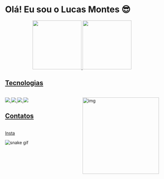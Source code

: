 # Olá! Eu sou o Lucas Montes 😎
<div align="center">
  <a href="https://github.com/MontesLucas807">
  <img height="160em" src="https://github-readme-stats.vercel.app/api?username=MontesLucas807&show_icons=true&theme=dracula&include_all_commits=true&count_private=true"/>
  <img height="160em" src="https://github-readme-stats.vercel.app/api/top-langs/?username=MontesLucas807&layout=compact&langs_count=7&theme=dracula"/>
</div>

## Tecnologias

<div style="display: inline_block"><br>
  
  <img src="https://img.icons8.com/color/48/000000/html-5--v1.png"/>
  <img src="https://img.icons8.com/color/48/000000/css3.png"/>
  <img src="https://img.icons8.com/color/48/000000/javascript--v1.png"/>
  <img src="https://img.icons8.com/color/48/000000/c-sharp-logo.png"/>
  
  <img align="right" alt="img" height="250" src="https://media2.giphy.com/media/j4fbBhYgu8mNEHkQ4w/giphy.gif"/>
          
</div>

## Contatos

<div style="display: inline_block"><br>
<a href="https://instagram.com/montes_lucas02?igshid=YmMyMTA2M2Y="> Insta</a>
 
  
</div>

![snake gif](https://github.com/MontesLucas/MontesLucas807/blob/output/github-contribution-grid-snake.svg)
